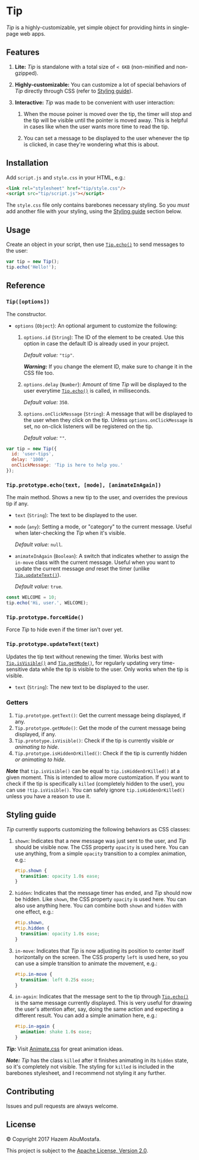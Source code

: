 # Tip
*Tip* is a highly-customizable, yet simple object for providing hints in single-page web apps.



## Features

1.  **Lite:** *Tip* is standalone with a total size of `< 6KB` (non-minified and non-gzipped).

2.  **Highly-customizable:** You can customize a lot of special behaviors of *Tip* directly through CSS (refer to [Styling guide](#styling-guide)).

3.  **Interactive:** *Tip* was made to be convenient with user interaction:
    
    1. When the mouse poiner is moved over the tip, the timer will stop and the tip will be visible until the pointer is moved away. This is helpful in cases like when the user wants more time to read the tip.
    
    2. You can set a message to be displayed to the user whenever the tip is clicked, in case they're wondering what this is about.



## Installation

Add `script.js` and `style.css` in your HTML, e.g.:

````html
<link rel="stylesheet" href="tip/style.css"/>
<script src="tip/script.js"></script>
````

The `style.css` file only contains barebones necessary styling. So you *must* add another file with your styling, using the [Styling guide](#styling-guide) section below.


## Usage

Create an object in your script, then use [`Tip.echo()`](#tipprototypeechotext-mode-animateinagain) to send messages to the user:

````js
var tip = new Tip();
tip.echo('Hello!');
````



## Reference


### `Tip([options])`

The constructor.

* `options` (`Object`): An optional argument to customize the following:

    1.  `options.id` (`String`): The ID of the element to be created. Use this option in case the default ID is already used in your project.
    
        *Default value:* `"tip"`.
        
        ***Warning:*** If you change the element ID, make sure to change it in the CSS file too.

    2.  `options.delay` (`Number`): Amount of time *Tip* will be displayed to the user everytime [`Tip.echo()`](#tipprototypeechotext-mode-animateinagain) is called, in milliseconds.
    
        *Default value:* `350`.

    3.  `options.onClickMessage` (`String`): A message that will be displayed to the user when they click on the tip.
        Unless `options.onClickMessage` is set, no on-click listeners will be registered on the tip.
        
        *Default value:* `""`.

````js
var tip = new Tip({
  id: 'user-tips',
  delay: '1000',
  onClickMessage: 'Tip is here to help you.'
});
````


### `Tip.prototype.echo(text, [mode], [animateInAgain])`

The main method. Shows a new tip to the user, and overrides the previous tip if any.

* `text` (`String`): The text to be displayed to the user.

* `mode` (`any`): Setting a mode, or "category" to the current message. Useful when later-checking the *Tip* when it's visible.
    
    *Default value:* `null`.

* `animateInAgain` (`Boolean`): A switch that indicates whether to assign the `in-move` class with the current message. Useful when you want to update the current message *and* reset the timer (unlike [`Tip.updateText()`](#tipprototypeupdatetexttext)).

    *Default value:* `true`.

````js
const WELCOME = 10;
tip.echo('Hi, user.', WELCOME);
````


### `Tip.prototype.forceHide()`

Force *Tip* to hide even if the timer isn't over yet.



### `Tip.prototype.updateText(text)`

Updates the tip text without renewing the timer. Works best with [`Tip.isVisible()`](#getters) and [`Tip.getMode()`](#getters), for regularly updating very time-sensitive data while the tip is visible to the user. Only works when the tip is visible.

* `text` (`String`): The new text to be displayed to the user.


### Getters

1.  `Tip.prototype.getText()`: Get the current message being displayed, if any.
2.  `Tip.prototype.getMode()`: Get the mode of the current message being displayed, if any.
3.  `Tip.prototype.isVisible()`: Check if the tip is currently visible *or animating to hide*.
4.  `Tip.prototype.isHiddenOrKilled()`: Check if the tip is currently hidden *or animating to hide*.

***Note*** that `tip.isVisible()` can be equal to `tip.isHiddenOrKilled()` at a given moment. This is intended to allow more customization. If you want to check if the tip is specifically `killed` (completely hidden to the user), you can use `!tip.isVisible()`. You can safely ignore `tip.isHiddenOrKilled()` unless you have a reason to use it.



## Styling guide

*Tip* currently supports customizing the following behaviors as CSS classes:
    
1.  `shown`: Indicates that a new message was just sent to the user, and *Tip* should be visible now. The CSS property `opacity` is used here. You can use anything, from a simple `opacity` transition to a complex animation, e.g.:

    ```css
    #tip.shown {
      transition: opacity 1.0s ease;
    }
    ```
    
2.  `hidden`: Indicates that the message timer has ended, and *Tip* should now be hidden. Like `shown`, the CSS property `opacity` is used here. You can also use anything here. You can combine both `shown` and `hidden` with one effect, e.g.:

    ```css
    #tip.shown,
    #tip.hidden {
      transition: opacity 1.0s ease;
    }
    ```

3.  `in-move`: Indicates that *Tip* is now adjusting its position to center itself horizontally on the screen. The CSS property `left` is used here, so you can use a simple transition to animate the movement, e.g.:

    ```css
    #tip.in-move {
      transition: left 0.25s ease;
    }
    ```
    
4.  `in-again`: Indicates that the message sent to the tip through [`Tip.echo()`](#tipprototypeechotext-mode-animateinagain) is the same message currently displayed. This is very useful for drawing the user's attention after, say, doing the same action and expecting a different result. You can add a simple animation here, e.g.:

    ```css
    #tip.in-again {
      animation: shake 1.0s ease;
    }
    ```

***Tip:*** Visit [Animate.css](https://daneden.github.io/animate.css/) for great animation ideas.

***Note:*** *Tip* has the class `killed` after it finishes animating in its `hidden` state, so it's completely not visible. The styling for `killed` is included in the barebones stylesheet, and I recommend not styling it any further.



## Contributing

Issues and pull requests are always welcome.



## License

&copy; Copyright 2017 Hazem AbuMostafa.

This project is subject to the [Apache License, Version 2.0](http://apache.org/licenses/LICENSE-2.0.html).

